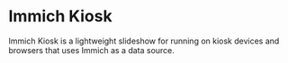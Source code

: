 # Immich Kiosk

Immich Kiosk is a lightweight slideshow for running on kiosk devices and browsers that uses Immich as a data source.
